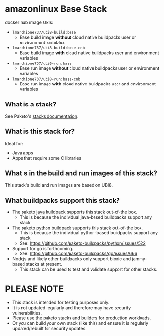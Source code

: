 # amazonlinux Base Stack

docker hub image URIs:
* `lmarchione737/ubi8-build:base`
    * Base build image **without** cloud native buildpacks user or environment variables
* `lmarchione737/ubi8-build:base-cnb`
    * Base build image **with** cloud native buildpacks user and environment variables
* `lmarchione737/ubi8-run:base`
    * Base run image **without** cloud native buildpacks user or environment variables
* `lmarchione737/ubi8-run:base-cnb`
    * Base run image **with** cloud native buildpacks user and environment variables
    

## What is a stack?
See Paketo's [stacks documentation](https://paketo.io/docs/concepts/stacks/).

## What is this stack for?
Ideal for:
- Java apps
- Apps that require some C libraries

## What's in the build and run images of this stack?
This stack's build and run images are based on UBI8.

## What buildpacks support this stack?
* The paketo [java](https://github.com/paketo-buildpacks/java) buildpack supports this stack out-of-the box.
    * This is because the individual java-based buildpacks support any stack
* The paketo [python](https://github.com/paketo-buildpacks/python) buildpack supports this stack out-of-the box.
    * This is because the individual python-based buildpacks support any stack
    * See: https://github.com/paketo-buildpacks/python/issues/522
* Support for go is forthcoming.
    * See: https://github.com/paketo-buildpacks/go/issues/666
* Nodejs and likely other buildpacks only support bionic and jammy-based stacks at present.
    * This stack can be used to test and validate support for other stacks.

# PLEASE NOTE

* This stack is intended for testing purposes only.
* It is not updated regularly and therefore may have security vulnerabilities.
* Please use the paketo stacks and builders for production workloads.
* Or you can build your own stack (like this) and ensure it is regularly updated/rebuilt for security updates.

